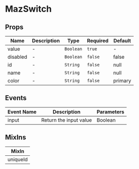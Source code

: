 # MazSwitch

## Props

<!-- @vuese:MazSwitch:props:start -->

| Name     | Description | Type      | Required | Default |
| -------- | ----------- | --------- | -------- | ------- |
| value    | -           | `Boolean` | `true`   | -       |
| disabled | -           | `Boolean` | `false`  | false   |
| id       | -           | `String`  | `false`  | null    |
| name     | -           | `String`  | `false`  | null    |
| color    | -           | `String`  | `false`  | primary |

<!-- @vuese:MazSwitch:props:end -->

## Events

<!-- @vuese:MazSwitch:events:start -->

| Event Name | Description            | Parameters |
| ---------- | ---------------------- | ---------- |
| input      | Return the input value | Boolean    |

<!-- @vuese:MazSwitch:events:end -->

## MixIns

<!-- @vuese:MazSwitch:mixIns:start -->

| MixIn    |
| -------- |
| uniqueId |

<!-- @vuese:MazSwitch:mixIns:end -->
